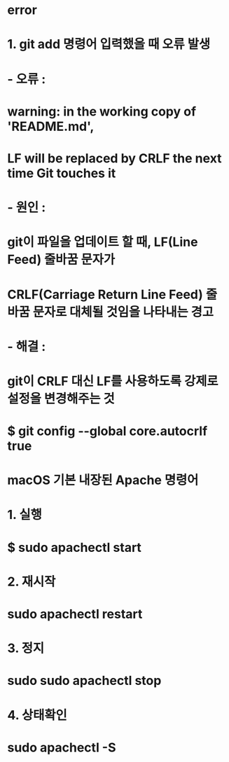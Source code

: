 # error

# 1. git add 명령어 입력했을 때 오류 발생
# - 오류 : 
# warning: in the working copy of 'README.md', 
# LF will be replaced by CRLF the next time Git touches it

# - 원인 :
# git이 파일을 업데이트 할 때, LF(Line Feed) 줄바꿈 문자가
# CRLF(Carriage Return Line Feed) 줄바꿈 문자로 대체될 것임을 나타내는 경고

# - 해결 :
# git이 CRLF 대신 LF를 사용하도록 강제로 설정을 변경해주는 것
# $ git config --global core.autocrlf true

# macOS 기본 내장된 Apache 명령어

# 1. 실행
# $ sudo apachectl start

# 2. 재시작
# sudo apachectl restart

# 3. 정지
# sudo sudo apachectl stop

# 4. 상태확인
# sudo apachectl -S